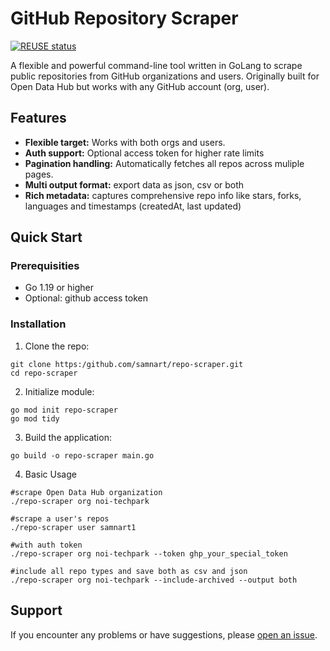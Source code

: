 # GitHub Repository Scraper

[![REUSE status](https://api.reuse.software/badge/github.com/samnart/repo-scraper)](https://api.reuse.software/info/github.com/samnart/repo-scraper)

A flexible and powerful command-line tool written in GoLang to scrape public repositories from GitHub organizations and users. Originally built for Open Data Hub but works with any GitHub account (org, user).

## Features
- **Flexible target:** Works with both orgs and users.
- **Auth support:** Optional access token for higher rate limits
- **Pagination handling:** Automatically fetches all repos across muliple pages.
- **Multi output format:** export data as json, csv or both
- **Rich metadata:** captures comprehensive repo info like stars, forks, languages and timestamps (createdAt, last updated)

## Quick Start
### Prerequisities
- Go 1.19 or higher
- Optional: github access token

### Installation
1. Clone the repo:
```
git clone https:/github.com/samnart/repo-scraper.git
cd repo-scraper
```

2. Initialize module:
```
go mod init repo-scraper
go mod tidy
```

3. Build the application:
```
go build -o repo-scraper main.go
```

4. Basic Usage
```
#scrape Open Data Hub organization
./repo-scraper org noi-techpark

#scrape a user's repos
./repo-scraper user samnart1

#with auth token
./repo-scraper org noi-techpark --token ghp_your_special_token

#include all repo types and save both as csv and json
./repo-scraper org noi-techpark --include-archived --output both
```

## Support

If you encounter any problems or have suggestions, please [open an issue](https://github.com/samnart/repo-scraper/issues/new).
